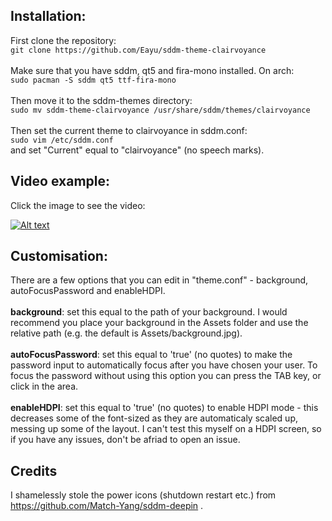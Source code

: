 ## Installation:<br>
First clone the repository:<br>
```git clone https://github.com/Eayu/sddm-theme-clairvoyance```<br><br>
Make sure that you have sddm, qt5 and fira-mono installed. On arch:<br>
```sudo pacman -S sddm qt5 ttf-fira-mono```<br><br>
Then move it to the sddm-themes directory:<br>
```sudo mv sddm-theme-clairvoyance /usr/share/sddm/themes/clairvoyance```<br><br>
Then set the current theme to clairvoyance in sddm.conf:<br>
```sudo vim /etc/sddm.conf```<br>
and set "Current" equal to "clairvoyance" (no speech marks).

## Video example:
Click the image to see the video:

[![Alt text](clairvoyance_screenshot.png?raw=true "Click to see video")](clairvoyance_example.webm?raw=true)

## Customisation:
There are a few options that you can edit in "theme.conf" - background, autoFocusPassword and enableHDPI.<br><br>
<b>background</b>: set this equal to the path of your background. I would recommend you place your background in the Assets folder and use the relative path (e.g. the default is Assets/background.jpg).<br><br>
<b>autoFocusPassword</b>: set this equal to 'true' (no quotes) to make the password input to automatically focus after you have chosen your user. To focus the password without using this option you can press the TAB key, or click in the area.<br><br>
<b>enableHDPI</b>: set this equal to 'true' (no quotes) to enable HDPI mode - this decreases some of the font-sized as they are automaticaly scaled up, messing up some of the layout. I can't test this myself on a HDPI screen, so if you have any issues, don't be afriad to open an issue.<br>

## Credits

I shamelessly stole the power icons (shutdown restart etc.) from https://github.com/Match-Yang/sddm-deepin .
